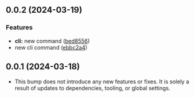 ## 0.0.2 (2024-03-19)


### Features

* **cli:** new command ([bed8556](https://github.com/commercetools/cli/commit/bed855672efe5d9e370c08f9948b400f53f3c628))
* new cli command ([ebbc2a4](https://github.com/commercetools/cli/commit/ebbc2a416260ed556f56eafa02c1f95a74959ec0))


## 0.0.1 (2024-03-18)


- This bump does not introduce any new features or fixes. It is solely a result of updates to dependencies, tooling, or global settings.